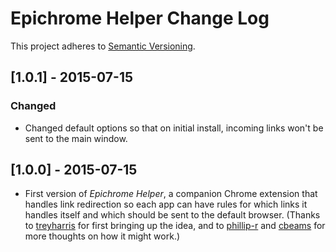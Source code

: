 # Epichrome Helper Change Log
This project adheres to [Semantic Versioning](http://semver.org/).

## [1.0.1] - 2015-07-15
### Changed
- Changed default options so that on initial install, incoming links won't be sent to the main window.

## [1.0.0] - 2015-07-15
- First version of *Epichrome Helper*, a companion Chrome extension that handles link redirection so each app can have rules for which links it handles itself and which should be sent to the default browser. (Thanks to [treyharris](https://github.com/treyharris "treyharris") for first bringing up the idea, and to [phillip-r](https://github.com/phillip-r "phillip-r") and [cbeams](https://github.com/cbeams "cbeams") for more thoughts on how it might work.)
